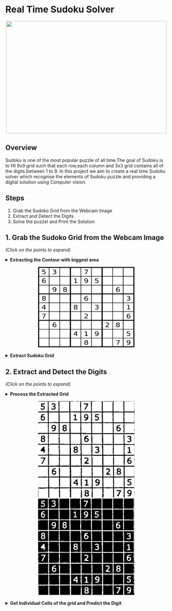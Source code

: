 # Real Time Sudoku Solver

<p align="center">
  <img src="https://screenrec.com/share/fkuwXSn2UP" width="500" height="350" />
</p>


## Overview
Sudoku is one of the most popular puzzle of all time.The goal of Sudoku is to fill 9x9 grid such that each row,each column and 3x3 grid contains all of the digits between 1 to 9. In this project we aim to create a real time Sudoku solver which recognise the elements of Sudoku puzzle and providing a digital solution using Computer vision. 

## Steps
1. Grab the Sudoko Grid from the Webcam Image
2. Extract and Detect the Digits
2. Solve the puzzel and Print the Solution

## 1. Grab the Sudoko Grid from the Webcam Image
<i>(Click on the points to expand)</i>
<details>
<summary><b>Extracting the Contour with biggest area</b></summary>
<ol>
  <li>Convert image to Gray scale <i>(cv2.cvtColor)</i></li>
  <li>Blur the image using Gaussian Blur <i>(cv2.GaussianBlur)</i></li>
  <li>Apply adaptive thresholding <i>(cv2.adaptiveThreshold)</i></li>
  <li>Extract the contour with biggest area <i>(cv2.contourArea)</i></i></li>
</ol>
</details>

<p align="center">
  <img src="https://github.com/soham2710/sudoku-solver-with-computervision/blob/main/Images/original.png" width="300" height="250" />
</p>

<details>
<summary><b>Extract Sudoku Grid</b></summary>
  Use <i>cv2.warpPerspective</i> to get stable Sudoku Grid
 </details>

## 2. Extract and Detect the Digits
<i>(Click on the points to expand)</i>
<details>
<summary><b>Process the Extracted Grid</b></summary>
  Use <i>cv2.morphologyEx</i> and Invert the image
 </details>
 
 <p align="center">
  <img src="https://github.com/soham2710/sudoku-solver-with-computervision/blob/main/Images/p-window.png" width="300" height="300" />
  <img src="https://github.com/soham2710/sudoku-solver-with-computervision/blob/main/Images/invert%20image.png" width="300" height="300" />
</p>

<details>
<summary><b>Get Individual Cells of the grid and Predict the Digit</b></summary>
  <p>Model used for prediction has been trained on subset of <i>Chars4K Dataset</i> which contains digits only (0-9).
  Model can be viewed <a href="[Real-Time-Sudoku-Solver.ipynb](https://github.com/soham2710/sudoku-solver-with-computervision/blob/main/Real-Time-Sudoku-Solver.ipynb)">here</a></p>
  <p>While predicting the digits, blank cells would be predicted as 0.
    Blank cells can be identified by calculating sum of all the pixels (sum would be large)</p>


## 3. Solve the puzzle and Print the Solution
<i>(Click on the points to expand)</i>
<details>
<summary><b>Solution and Final Result</b></summary>
<p>To solve Sudoku, backtracking has been used. Sudoku Backtracking is a recursive algorithm which goes through each cells and sequentially assigns numbers from 1 to 9 if the cell is empty. Notebook for the same can be viewed <a href="https://github.com/soham2710/sudoku-solver-with-computervision/tree/main">here</a>.</p>
  <p>To display the result use <i>cv2.putText</i>.</p>
</details>

<p align="center">
  <img src="https://github.com/soham2710/sudoku-solver-with-computervision/blob/main/Images/result.png" width="300" height="250" />
</p>

